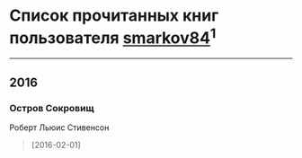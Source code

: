 # Список прочитанных книг пользователя [smarkov84](http://vk.com/id3548817)<sup>1</sup>
---

## 2016

### Остров Сокровищ
Роберт Льюис Стивенсон
> [2016-02-01] 



